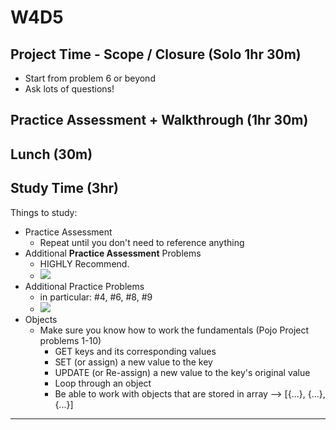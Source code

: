 # W4D5

## Project Time - Scope / Closure (Solo 1hr 30m)
- Start from problem 6 or beyond
- Ask lots of questions!

## Practice Assessment + Walkthrough (1hr 30m)

## Lunch (30m)

## Study Time (3hr) 

Things to study:
- Practice Assessment 
  - Repeat until you don't need to reference anything
- Additional **Practice Assessment** Problems
  - HIGHLY Recommend.
  - ![](https://i.imgur.com/pCbF2Cx.png)
- Additional Practice Problems
  - in particular: #4, #6, #8, #9
  - ![](https://i.imgur.com/KteH6ir.png)
- Objects
  - Make sure you know how to work the fundamentals (Pojo Project problems 1-10)
    - GET keys and its corresponding values
    - SET (or assign) a new value to the key
    - UPDATE (or Re-assign) a new value to the key's original value
    - Loop through an object
    - Be able to work with objects that are stored in array --> [{...}, {...}, {...}]
---
